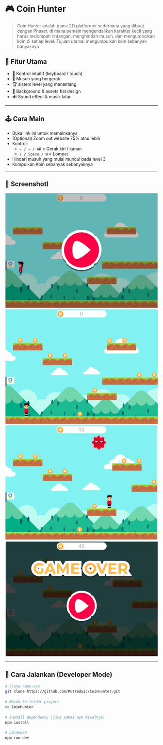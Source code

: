 # 🎮 Coin Hunter

> Coin Hunter adalah game 2D platformer sederhana yang dibuat dengan Phaser, di mana pemain mengendalikan karakter kecil yang harus melompati rintangan, menghindari musuh, dan mengumpulkan koin di setiap level. Tujuan utama: mengumpulkan koin sebanyak banyaknya


## 🧠 Fitur Utama

- 🎯 Kontrol intuitif (keyboard / touch)
- 👾 Musuh yang bergerak
- 🏆 sistem level yang menantang
- 🎨 Background & assets flat design
- 🔊 Sound effect & musik latar

---

## 🕹️ Cara Main

- Buka link ini untuk memainkanya
- (Optional) Zoom out website 75% atau lebih
- Kontrol:
    - `← / → / AD` = Gerak kiri / kanan  
    - `↑ / Space / W` = Lompat 
- Hindari musuh yang mulai muncul pada level 3  
- Kumpulkan Koin sebanyak sebanyaknya

---

## 📸 Screenshotl

![Screenshot Gameplay](/Screenshot/1.png)
![Screenshot Gameplay](/Screenshot/2.png)
![Screenshot Gameplay](/Screenshot/3.png)
![Screenshot Gameplay](/Screenshot/4.png)

---

## 🚀 Cara Jalankan (Developer Mode)

```bash
# Clone repo-nya
git clone https://github.com/Putradwic/CoinHunter.git

# Masuk ke folder project
cd CoinHunter

# Install dependency (jika pakai npm misalnya)
npm install

# Jalankan
npm run dev